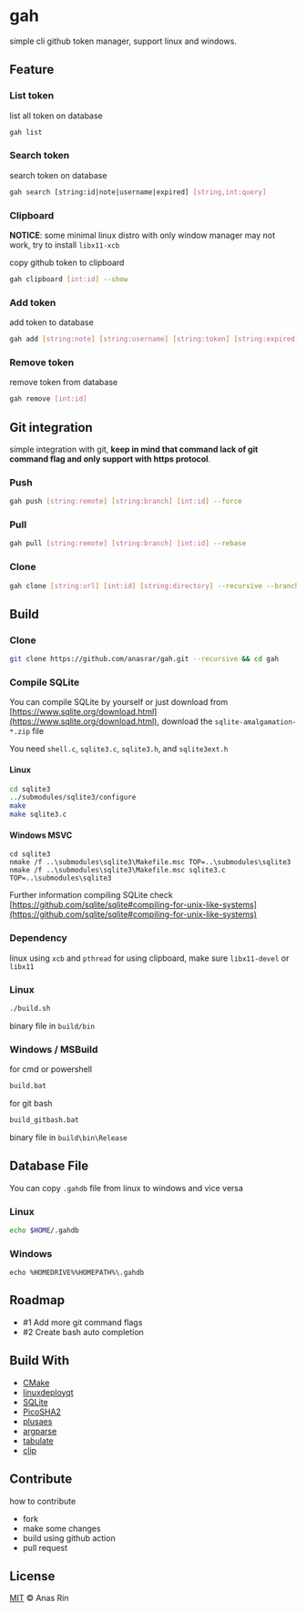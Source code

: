 # gah

simple cli github token manager, support linux and windows.

## Feature

### List token

list all token on database

```bash
gah list
```

### Search token

search token on database

```bash
gah search [string:id|note|username|expired] [string,int:query]
```

### Clipboard

**NOTICE**: some minimal linux distro with only window manager may not work, try to install `libx11-xcb`

copy github token to clipboard

```bash
gah clipboard [int:id] --show
```

### Add token

add token to database

```bash
gah add [string:note] [string:username] [string:token] [string:expired]
```

### Remove token

remove token from database

```bash
gah remove [int:id]
```

## Git integration

simple integration with git, **keep in mind that command lack of git command flag and only support with https protocol**.

### Push

```bash
gah push [string:remote] [string:branch] [int:id] --force
```

### Pull

```bash
gah pull [string:remote] [string:branch] [int:id] --rebase
```

### Clone

```bash
gah clone [string:url] [int:id] [string:directory] --recursive --branch <branch_name>
```

## Build

### Clone

```bash
git clone https://github.com/anasrar/gah.git --recursive && cd gah
```

### Compile SQLite

You can compile SQLite by yourself or just download from [https://www.sqlite.org/download.html](https://www.sqlite.org/download.html), download the `sqlite-amalgamation-*.zip` file

You need `shell.c`, `sqlite3.c`, `sqlite3.h`, and `sqlite3ext.h`

#### Linux

```sh
cd sqlite3
../submodules/sqlite3/configure
make
make sqlite3.c
```

#### Windows MSVC

```batch
cd sqlite3
nmake /f ..\submodules\sqlite3\Makefile.msc TOP=..\submodules\sqlite3
nmake /f ..\submodules\sqlite3\Makefile.msc sqlite3.c TOP=..\submodules\sqlite3
```

Further information compiling SQLite check [https://github.com/sqlite/sqlite#compiling-for-unix-like-systems](https://github.com/sqlite/sqlite#compiling-for-unix-like-systems)

### Dependency

linux using `xcb` and `pthread` for using clipboard, make sure `libx11-devel` or `libx11`

### Linux

```bash
./build.sh
```

binary file in `build/bin`

### Windows / MSBuild

for cmd or powershell

```bash
build.bat
```

for git bash

```bash
build_gitbash.bat
```

binary file in `build\bin\Release`

## Database File

You can copy `.gahdb` file from linux to windows and vice versa

### Linux

```bash
echo $HOME/.gahdb
```

### Windows

```batch
echo %HOMEDRIVE%%HOMEPATH%\.gahdb
```

## Roadmap

- #1 Add more git command flags
- #2 Create bash auto completion

## Build With

- [CMake](https://cmake.org/)
- [linuxdeployqt](https://github.com/probonopd/linuxdeployqt)
- [SQLite](https://www.sqlite.org/index.html)
- [PicoSHA2](https://github.com/okdshin/PicoSHA2)
- [plusaes](https://github.com/kkAyataka/plusaes)
- [argparse](https://github.com/p-ranav/argparse)
- [tabulate](https://github.com/p-ranav/tabulate)
- [clip](https://github.com/dacap/clip)

## Contribute

how to contribute

- fork
- make some changes
- build using github action
- pull request

## License

[MIT](LICENSE) © Anas Rin
